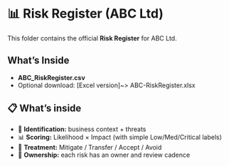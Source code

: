 # 📊 Risk Register (ABC Ltd)

This folder contains the official **Risk Register** for ABC Ltd.  

## What’s Inside
- **ABC_RiskRegister.csv**  
- Optional download: [Excel version]~> ABC-RiskRegister.xlsx

## 📋 What’s inside
- 🧭 **Identification:** business context + threats
- 📊 **Scoring:** Likelihood × Impact (with simple Low/Med/Critical labels)
- 🎯 **Treatment:** Mitigate / Transfer / Accept / Avoid
- 👤 **Ownership:** each risk has an owner and review cadence


